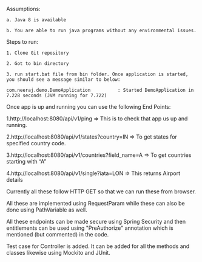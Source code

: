 Assumptions:
	
	a. Java 8 is available
	
	b. You are able to run java programs without any environmental issues.


Steps to run:
	
	1. Clone Git repository
	
	2. Got to bin directory
	
	3. run start.bat file from bin folder. Once application is started, you should see a message similar to below:
	
	com.neeraj.demo.DemoApplication          : Started DemoApplication in 7.228 seconds (JVM running for 7.722)



Once app is up and running you can use the following End Points:

1.http://localhost:8080/api/v1/ping => This is to check that app us up and running.

2.http://localhost:8080/api/v1/states?country=IN => To get states for specified country code.

3.http://localhost:8080/api/v1/countries?field_name=A => To get countries starting with “A”

4.http://localhost:8080/api/v1/single?iata=LON => This returns Airport details

Currently all these follow HTTP GET so that we can run these from browser.

All these are implemented using RequestParam while these can also be done using PathVariable as well.

All these endpoints can be made secure using Spring Security and then entitlements can be used using "PreAuthorize" annotation which is mentioned (but commented) in the code.

Test case for Controller is added. It can be added for all the methods and classes likewise using Mockito and JUnit.
